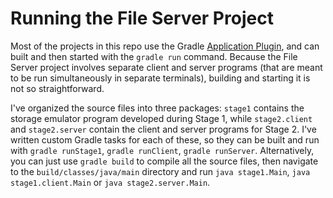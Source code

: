 # Running the File Server Project

Most of the projects in this repo use the Gradle [Application Plugin](https://docs.gradle.org/current/userguide/application_plugin.html), and can built and then started with the `gradle run` command. Because the File Server project involves separate client and server programs (that are meant to be run simultaneously in separate terminals), building and starting it is not so straightforward. 

I've organized the source files into three packages: `stage1` contains the storage emulator program developed during Stage 1, while `stage2.client` and `stage2.server` contain the client and server programs for Stage 2. I've written custom Gradle tasks for each of these, so they can be built and run with `gradle runStage1`, `gradle runClient`, `gradle runServer`. Alternatively, you can just use `gradle build` to compile all the source files, then navigate to the `build/classes/java/main` directory and run `java stage1.Main`, `java stage1.client.Main` or `java stage2.server.Main`.
